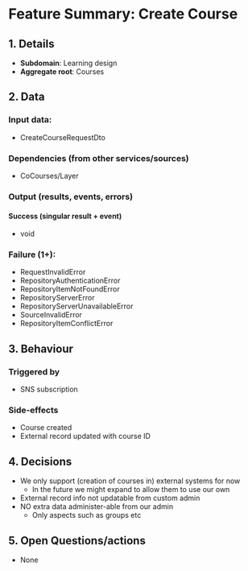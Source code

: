 # Feature Summary: Create Course

## 1. Details

- **Subdomain**: Learning design
- **Aggregate root**: Courses

## 2. Data

### Input data:

- CreateCourseRequestDto

### Dependencies (from other services/sources)

- CoCourses/Layer

### Output (results, events, errors)

#### Success (singular result + event)

- void

### Failure (1+):

- RequestInvalidError
- RepositoryAuthenticationError
- RepositoryItemNotFoundError
- RepositoryServerError
- RepositoryServerUnavailableError
- SourceInvalidError
- RepositoryItemConflictError

## 3. Behaviour

### Triggered by

- SNS subscription

### Side-effects

- Course created
- External record updated with course ID

## 4. Decisions

- We only support (creation of courses in) external systems for now
  - In the future we might expand to allow them to use our own
- External record info not updatable from custom admin
- NO extra data administer-able from our admin
  - Only aspects such as groups etc

## 5. Open Questions/actions

- None
